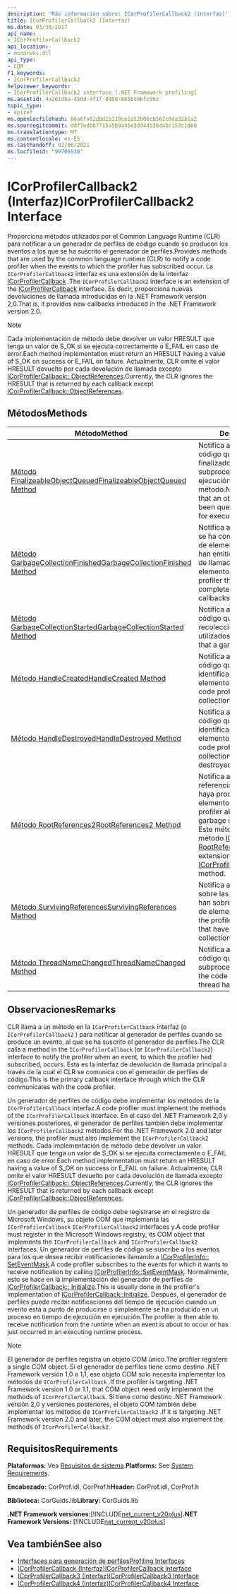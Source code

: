 ```yaml
---
description: 'Más información sobre: ICorProfilerCallback2 (interfaz)'
title: ICorProfilerCallback2 (Interfaz)
ms.date: 03/30/2017
api_name:
- ICorProfilerCallback2
api_location:
- mscorwks.dll
api_type:
- COM
f1_keywords:
- ICorProfilerCallback2
helpviewer_keywords:
- ICorProfilerCallback2 interface [.NET Framework profiling]
ms.assetid: 4a261dba-450d-4f1f-8d98-865b58bfc992
topic_type:
- apiref
ms.openlocfilehash: b6a6fa62d8d1b119ce1a52b06cb562c6da32b1a2
ms.sourcegitcommit: ddf7edb67715a5b9a45e3dd44536dabc153c1de0
ms.translationtype: MT
ms.contentlocale: es-ES
ms.lasthandoff: 02/06/2021
ms.locfileid: "99705530"
---
```

# <a name="icorprofilercallback2-interface"></a><span data-ttu-id="1f949-103">ICorProfilerCallback2 (Interfaz)</span><span class="sxs-lookup"><span data-stu-id="1f949-103">ICorProfilerCallback2 Interface</span></span>

<span data-ttu-id="1f949-104">Proporciona métodos utilizados por el Common Language Runtime (CLR) para notificar a un generador de perfiles de código cuando se producen los eventos a los que se ha suscrito el generador de perfiles.</span><span class="sxs-lookup"><span data-stu-id="1f949-104">Provides methods that are used by the common language runtime (CLR) to notify a code profiler when the events to which the profiler has subscribed occur.</span></span> <span data-ttu-id="1f949-105">La `ICorProfilerCallback2` interfaz es una extensión de la interfaz [ICorProfilerCallback](icorprofilercallback-interface.md) .</span><span class="sxs-lookup"><span data-stu-id="1f949-105">The `ICorProfilerCallback2` interface is an extension of the [ICorProfilerCallback](icorprofilercallback-interface.md) interface.</span></span> <span data-ttu-id="1f949-106">Es decir, proporciona nuevas devoluciones de llamada introducidas en la .NET Framework versión 2,0.</span><span class="sxs-lookup"><span data-stu-id="1f949-106">That is, it provides new callbacks introduced in the .NET Framework version 2.0.</span></span>  
  
> [!NOTE]
> <span data-ttu-id="1f949-107">Cada implementación de método debe devolver un valor HRESULT que tenga un valor de S_OK si se ejecuta correctamente o E_FAIL en caso de error.</span><span class="sxs-lookup"><span data-stu-id="1f949-107">Each method implementation must return an HRESULT having a value of S_OK on success or E_FAIL on failure.</span></span> <span data-ttu-id="1f949-108">Actualmente, CLR omite el valor HRESULT devuelto por cada devolución de llamada excepto [ICorProfilerCallback:: ObjectReferences](icorprofilercallback-objectreferences-method.md).</span><span class="sxs-lookup"><span data-stu-id="1f949-108">Currently, the CLR ignores the HRESULT that is returned by each callback except [ICorProfilerCallback::ObjectReferences](icorprofilercallback-objectreferences-method.md).</span></span>  
  
## <a name="methods"></a><span data-ttu-id="1f949-109">Métodos</span><span class="sxs-lookup"><span data-stu-id="1f949-109">Methods</span></span>  
  
|<span data-ttu-id="1f949-110">Método</span><span class="sxs-lookup"><span data-stu-id="1f949-110">Method</span></span>|<span data-ttu-id="1f949-111">Descripción</span><span class="sxs-lookup"><span data-stu-id="1f949-111">Description</span></span>|  
|------------|-----------------|  
|[<span data-ttu-id="1f949-112">Método FinalizeableObjectQueued</span><span class="sxs-lookup"><span data-stu-id="1f949-112">FinalizeableObjectQueued Method</span></span>](icorprofilercallback2-finalizeableobjectqueued-method.md)|<span data-ttu-id="1f949-113">Notifica al generador de perfiles de código que un objeto con un finalizador se ha puesto en cola en el subproceso finalizador para la ejecución de su `Finalize` método.</span><span class="sxs-lookup"><span data-stu-id="1f949-113">Notifies the code profiler that an object with a finalizer has been queued to the finalizer thread for execution of its `Finalize` method.</span></span>|  
|[<span data-ttu-id="1f949-114">Método GarbageCollectionFinished</span><span class="sxs-lookup"><span data-stu-id="1f949-114">GarbageCollectionFinished Method</span></span>](icorprofilercallback2-garbagecollectionfinished-method.md)|<span data-ttu-id="1f949-115">Notifica al generador de perfiles que se ha completado una recolección de elementos no utilizados y que se han emitido todas las devoluciones de llamada de recolección de elementos no utilizados.</span><span class="sxs-lookup"><span data-stu-id="1f949-115">Notifies the profiler that a garbage collection has completed and all garbage collection callbacks have been issued for it.</span></span>|  
|[<span data-ttu-id="1f949-116">Método GarbageCollectionStarted</span><span class="sxs-lookup"><span data-stu-id="1f949-116">GarbageCollectionStarted Method</span></span>](icorprofilercallback2-garbagecollectionstarted-method.md)|<span data-ttu-id="1f949-117">Notifica al generador de perfiles de código que se ha iniciado una recolección de elementos no utilizados.</span><span class="sxs-lookup"><span data-stu-id="1f949-117">Notifies the code profiler that a garbage collection has started.</span></span>|  
|[<span data-ttu-id="1f949-118">Método HandleCreated</span><span class="sxs-lookup"><span data-stu-id="1f949-118">HandleCreated Method</span></span>](icorprofilercallback2-handlecreated-method.md)|<span data-ttu-id="1f949-119">Notifica al generador de perfiles de código que se ha creado un identificador de recolección de elementos no utilizados.</span><span class="sxs-lookup"><span data-stu-id="1f949-119">Notifies the code profiler that a garbage collection handle has been created.</span></span>|  
|[<span data-ttu-id="1f949-120">Método HandleDestroyed</span><span class="sxs-lookup"><span data-stu-id="1f949-120">HandleDestroyed Method</span></span>](icorprofilercallback2-handledestroyed-method.md)|<span data-ttu-id="1f949-121">Notifica al generador de perfiles de código que se ha destruido un identificador de recolección de elementos no utilizados.</span><span class="sxs-lookup"><span data-stu-id="1f949-121">Notifies the code profiler that a garbage collection handle has been destroyed.</span></span>|  
|[<span data-ttu-id="1f949-122">Método RootReferences2</span><span class="sxs-lookup"><span data-stu-id="1f949-122">RootReferences2 Method</span></span>](icorprofilercallback2-rootreferences2-method.md)|<span data-ttu-id="1f949-123">Notifica al generador de perfiles las referencias raíz después de que se haya producido la recolección de elementos no utilizados.</span><span class="sxs-lookup"><span data-stu-id="1f949-123">Notifies the profiler about root references after a garbage collection has occurred.</span></span> <span data-ttu-id="1f949-124">Este método es una extensión del método [ICorProfilerCallback:: RootReferences](icorprofilercallback-rootreferences-method.md) .</span><span class="sxs-lookup"><span data-stu-id="1f949-124">This method is an extension of the [ICorProfilerCallback::RootReferences](icorprofilercallback-rootreferences-method.md) method.</span></span>|  
|[<span data-ttu-id="1f949-125">Método SurvivingReferences</span><span class="sxs-lookup"><span data-stu-id="1f949-125">SurvivingReferences Method</span></span>](icorprofilercallback2-survivingreferences-method.md)|<span data-ttu-id="1f949-126">Notifica al generador de perfiles sobre las referencias a objetos que han sobrevivido a una recolección de elementos no utilizados.</span><span class="sxs-lookup"><span data-stu-id="1f949-126">Notifies the profiler about object references that have survived a garbage collection.</span></span>|  
|[<span data-ttu-id="1f949-127">Método ThreadNameChanged</span><span class="sxs-lookup"><span data-stu-id="1f949-127">ThreadNameChanged Method</span></span>](icorprofilercallback2-threadnamechanged-method.md)|<span data-ttu-id="1f949-128">Notifica al generador de perfiles de código que el nombre de un subproceso ha cambiado.</span><span class="sxs-lookup"><span data-stu-id="1f949-128">Notifies the code profiler that the name of a thread has changed.</span></span>|  
  
## <a name="remarks"></a><span data-ttu-id="1f949-129">Observaciones</span><span class="sxs-lookup"><span data-stu-id="1f949-129">Remarks</span></span>  

 <span data-ttu-id="1f949-130">CLR llama a un método en la `ICorProfilerCallback` interfaz (o `ICorProfilerCallback2` ) para notificar al generador de perfiles cuando se produce un evento, al que se ha suscrito el generador de perfiles.</span><span class="sxs-lookup"><span data-stu-id="1f949-130">The CLR calls a method in the `ICorProfilerCallback` (or `ICorProfilerCallback2`) interface to notify the profiler when an event, to which the profiler had subscribed, occurs.</span></span> <span data-ttu-id="1f949-131">Esta es la interfaz de devolución de llamada principal a través de la cual el CLR se comunica con el generador de perfiles de código.</span><span class="sxs-lookup"><span data-stu-id="1f949-131">This is the primary callback interface through which the CLR communicates with the code profiler.</span></span>  
  
 <span data-ttu-id="1f949-132">Un generador de perfiles de código debe implementar los métodos de la `ICorProfilerCallback` interfaz.</span><span class="sxs-lookup"><span data-stu-id="1f949-132">A code profiler must implement the methods of the `ICorProfilerCallback` interface.</span></span> <span data-ttu-id="1f949-133">En el caso del .NET Framework 2,0 y versiones posteriores, el generador de perfiles también debe implementar los `ICorProfilerCallback2` métodos.</span><span class="sxs-lookup"><span data-stu-id="1f949-133">For the .NET Framework 2.0 and later versions, the profiler must also implement the `ICorProfilerCallback2` methods.</span></span> <span data-ttu-id="1f949-134">Cada implementación de método debe devolver un valor HRESULT que tenga un valor de S_OK si se ejecuta correctamente o E_FAIL en caso de error.</span><span class="sxs-lookup"><span data-stu-id="1f949-134">Each method implementation must return an HRESULT having a value of S_OK on success or E_FAIL on failure.</span></span> <span data-ttu-id="1f949-135">Actualmente, CLR omite el valor HRESULT devuelto por cada devolución de llamada excepto [ICorProfilerCallback:: ObjectReferences](icorprofilercallback-objectreferences-method.md).</span><span class="sxs-lookup"><span data-stu-id="1f949-135">Currently, the CLR ignores the HRESULT that is returned by each callback except [ICorProfilerCallback::ObjectReferences](icorprofilercallback-objectreferences-method.md).</span></span>  
  
 <span data-ttu-id="1f949-136">Un generador de perfiles de código debe registrarse en el registro de Microsoft Windows, su objeto COM que implementa las `ICorProfilerCallback` `ICorProfilerCallback2` interfaces y.</span><span class="sxs-lookup"><span data-stu-id="1f949-136">A code profiler must register in the Microsoft Windows registry, its COM object that implements the `ICorProfilerCallback` and `ICorProfilerCallback2` interfaces.</span></span> <span data-ttu-id="1f949-137">Un generador de perfiles de código se suscribe a los eventos para los que desea recibir notificaciones llamando a [ICorProfilerInfo:: SetEventMask](icorprofilerinfo-seteventmask-method.md).</span><span class="sxs-lookup"><span data-stu-id="1f949-137">A code profiler subscribes to the events for which it wants to receive notification by calling [ICorProfilerInfo::SetEventMask](icorprofilerinfo-seteventmask-method.md).</span></span> <span data-ttu-id="1f949-138">Normalmente, esto se hace en la implementación del generador de perfiles de [ICorProfilerCallback:: Initialize](icorprofilercallback-initialize-method.md).</span><span class="sxs-lookup"><span data-stu-id="1f949-138">This is usually done in the profiler's implementation of [ICorProfilerCallback::Initialize](icorprofilercallback-initialize-method.md).</span></span> <span data-ttu-id="1f949-139">Después, el generador de perfiles puede recibir notificaciones del tiempo de ejecución cuando un evento está a punto de producirse o simplemente se ha producido en un proceso en tiempo de ejecución en ejecución.</span><span class="sxs-lookup"><span data-stu-id="1f949-139">The profiler is then able to receive notification from the runtime when an event is about to occur or has just occurred in an executing runtime process.</span></span>  
  
> [!NOTE]
> <span data-ttu-id="1f949-140">El generador de perfiles registra un objeto COM único.</span><span class="sxs-lookup"><span data-stu-id="1f949-140">The profiler registers a single COM object.</span></span> <span data-ttu-id="1f949-141">Si el generador de perfiles tiene como destino .NET Framework versión 1,0 o 1,1, ese objeto COM solo necesita implementar los métodos de `ICorProfilerCallback` .</span><span class="sxs-lookup"><span data-stu-id="1f949-141">If the profiler is targeting .NET Framework version 1.0 or 1.1, that COM object need only implement the methods of `ICorProfilerCallback`.</span></span> <span data-ttu-id="1f949-142">Si tiene como destino .NET Framework versión 2,0 y versiones posteriores, el objeto COM también debe implementar los métodos de `ICorProfilerCallback2` .</span><span class="sxs-lookup"><span data-stu-id="1f949-142">If it is targeting .NET Framework version 2.0 and later, the COM object must also implement the methods of `ICorProfilerCallback2`.</span></span>  
  
## <a name="requirements"></a><span data-ttu-id="1f949-143">Requisitos</span><span class="sxs-lookup"><span data-stu-id="1f949-143">Requirements</span></span>  

 <span data-ttu-id="1f949-144">**Plataformas:** Vea [Requisitos de sistema](../../get-started/system-requirements.md).</span><span class="sxs-lookup"><span data-stu-id="1f949-144">**Platforms:** See [System Requirements](../../get-started/system-requirements.md).</span></span>  
  
 <span data-ttu-id="1f949-145">**Encabezado:** CorProf.idl, CorProf.h</span><span class="sxs-lookup"><span data-stu-id="1f949-145">**Header:** CorProf.idl, CorProf.h</span></span>  
  
 <span data-ttu-id="1f949-146">**Biblioteca:** CorGuids.lib</span><span class="sxs-lookup"><span data-stu-id="1f949-146">**Library:** CorGuids.lib</span></span>  
  
 <span data-ttu-id="1f949-147">**.NET Framework versiones:**[!INCLUDE[net_current_v20plus](../../../../includes/net-current-v20plus-md.md)]</span><span class="sxs-lookup"><span data-stu-id="1f949-147">**.NET Framework Versions:** [!INCLUDE[net_current_v20plus](../../../../includes/net-current-v20plus-md.md)]</span></span>  
  
## <a name="see-also"></a><span data-ttu-id="1f949-148">Vea también</span><span class="sxs-lookup"><span data-stu-id="1f949-148">See also</span></span>

- [<span data-ttu-id="1f949-149">Interfaces para generación de perfiles</span><span class="sxs-lookup"><span data-stu-id="1f949-149">Profiling Interfaces</span></span>](profiling-interfaces.md)
- [<span data-ttu-id="1f949-150">ICorProfilerCallback (Interfaz)</span><span class="sxs-lookup"><span data-stu-id="1f949-150">ICorProfilerCallback Interface</span></span>](icorprofilercallback-interface.md)
- [<span data-ttu-id="1f949-151">ICorProfilerCallback3 (Interfaz)</span><span class="sxs-lookup"><span data-stu-id="1f949-151">ICorProfilerCallback3 Interface</span></span>](icorprofilercallback3-interface.md)
- [<span data-ttu-id="1f949-152">ICorProfilerCallback4 (Interfaz)</span><span class="sxs-lookup"><span data-stu-id="1f949-152">ICorProfilerCallback4 Interface</span></span>](icorprofilercallback4-interface.md)
